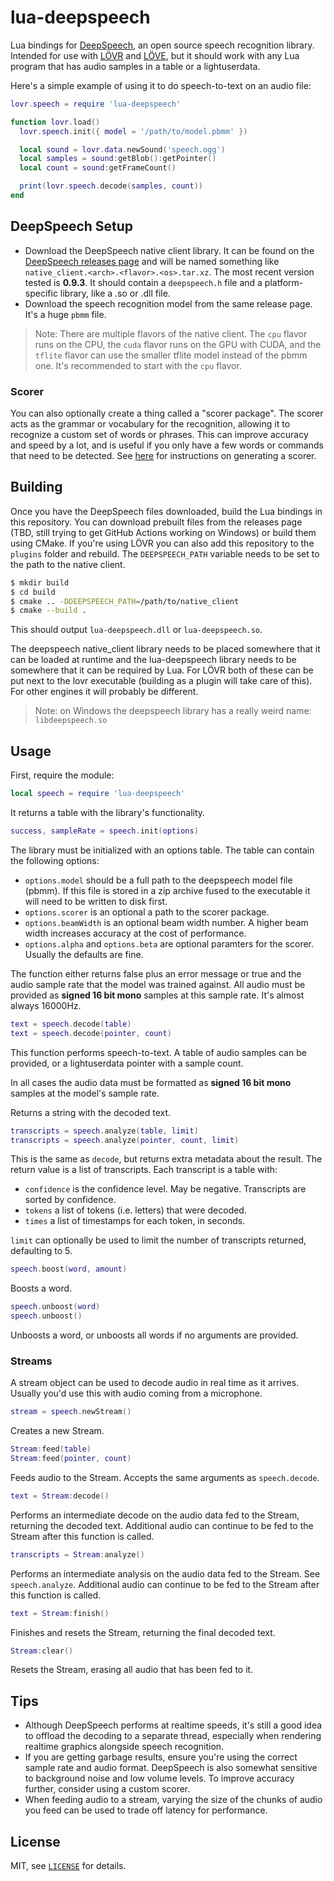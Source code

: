 lua-deepspeech
===

Lua bindings for [DeepSpeech](https://github.com/Mozilla/DeepSpeech), an open source speech
recognition library.  Intended for use with [LÖVR](https://lovr.org) and [LÖVE](https://love2d.org),
but it should work with any Lua program that has audio samples in a table or a lightuserdata.

Here's a simple example of using it to do speech-to-text on an audio file:

```lua
lovr.speech = require 'lua-deepspeech'

function lovr.load()
  lovr.speech.init({ model = '/path/to/model.pbmm' })

  local sound = lovr.data.newSound('speech.ogg')
  local samples = sound:getBlob():getPointer()
  local count = sound:getFrameCount()

  print(lovr.speech.decode(samples, count))
end
```

DeepSpeech Setup
---

- Download the DeepSpeech native client library.  It can be found on the [DeepSpeech releases page](https://github.com/Mozilla/DeepSpeech/releases/latest)
  and will be named something like `native_client.<arch>.<flavor>.<os>.tar.xz`.  The most recent
  version tested is **0.9.3**.  It should contain a `deepspeech.h` file and a platform-specific
  library, like a .so or .dll file.
- Download the speech recognition model from the same release page.  It's a huge `pbmm` file.

> Note: There are multiple flavors of the native client.  The `cpu` flavor runs on the CPU, the
`cuda` flavor runs on the GPU with CUDA, and the `tflite` flavor can use the smaller tflite model
instead of the pbmm one.  It's recommended to start with the `cpu` flavor.

### Scorer

You can also optionally create a thing called a "scorer package".  The scorer acts as the grammar
or vocabulary for the recognition, allowing it to recognize a custom set of words or phrases.  This
can improve accuracy and speed by a lot, and is useful if you only have a few words or commands that
need to be detected.  See [here](https://deepspeech.readthedocs.io/en/v0.9.3/Scorer.html) for
instructions on generating a scorer.

Building
---

Once you have the DeepSpeech files downloaded, build the Lua bindings in this repository.  You can
download prebuilt files from the releases page (TBD, still trying to get GitHub Actions working on
Windows) or build them using CMake.  If you're using LÖVR you can also add this repository to the
`plugins` folder and rebuild.  The `DEEPSPEECH_PATH` variable needs to be set to the path to the
native client.

```sh
$ mkdir build
$ cd build
$ cmake .. -DDEEPSPEECH_PATH=/path/to/native_client
$ cmake --build .
```

This should output `lua-deepspeech.dll` or `lua-deepspeech.so`.

The deepspeech native_client library needs to be placed somewhere that it can be loaded at runtime
and the lua-deepspeech library needs to be somewhere that it can be required by Lua.  For LÖVR both
of these can be put next to the lovr executable (building as a plugin will take care of this).
For other engines it will probably be different.

> Note: on Windows the deepspeech library has a really weird name: `libdeepspeech.so`

Usage
---

First, require the module:

```lua
local speech = require 'lua-deepspeech'
```

It returns a table with the library's functionality.

```lua
success, sampleRate = speech.init(options)
```

The library must be initialized with an options table.  The table can contain the following options:

- `options.model` should be a full path to the deepspeech model file (pbmm).  If this file is stored
  in a zip archive fused to the executable it will need to be written to disk first.
- `options.scorer` is an optional a path to the scorer package.
- `options.beamWidth` is an optional beam width number.  A higher beam width increases accuracy at
  the cost of performance.
- `options.alpha` and `options.beta` are optional paramters for the scorer.  Usually the defaults
  are fine.

The function either returns false plus an error message or true and the audio sample rate that the
model was trained against.  All audio must be provided as **signed 16 bit mono** samples at this
sample rate.  It's almost always 16000Hz.

```lua
text = speech.decode(table)
text = speech.decode(pointer, count)
```

This function performs speech-to-text.  A table of audio samples can be provided, or a lightuserdata
pointer with a sample count.

In all cases the audio data must be formatted as **signed 16 bit mono** samples at the model's
sample rate.

Returns a string with the decoded text.

```lua
transcripts = speech.analyze(table, limit)
transcripts = speech.analyze(pointer, count, limit)
```

This is the same as `decode`, but returns extra metadata about the result.  The return value is a
list of transcripts.  Each transcript is a table with:

- `confidence` is the confidence level.  May be negative.  Transcripts are sorted by confidence.
- `tokens` a list of tokens (i.e. letters) that were decoded.
- `times` a list of timestamps for each token, in seconds.

`limit` can optionally be used to limit the number of transcripts returned, defaulting to 5.

```lua
speech.boost(word, amount)
```

Boosts a word.

```lua
speech.unboost(word)
speech.unboost()
```

Unboosts a word, or unboosts all words if no arguments are provided.

### Streams

A stream object can be used to decode audio in real time as it arrives.  Usually you'd use this with
audio coming from a microphone.

```lua
stream = speech.newStream()
```

Creates a new Stream.

```lua
Stream:feed(table)
Stream:feed(pointer, count)
```

Feeds audio to the Stream.  Accepts the same arguments as `speech.decode`.

```lua
text = Stream:decode()
```

Performs an intermediate decode on the audio data fed to the Stream, returning the decoded text.
Additional audio can continue to be fed to the Stream after this function is called.

```lua
transcripts = Stream:analyze()
```

Performs an intermediate analysis on the audio data fed to the Stream.  See `speech.analyze`.
Additional audio can continue to be fed to the Stream after this function is called.

```lua
text = Stream:finish()
```

Finishes and resets the Stream, returning the final decoded text.

```lua
Stream:clear()
```

Resets the Stream, erasing all audio that has been fed to it.

Tips
---

- Although DeepSpeech performs at realtime speeds, it's still a good idea to offload the decoding
  to a separate thread, especially when rendering realtime graphics alongside speech recognition.
- If you are getting garbage results, ensure you're using the correct sample rate and audio format.
  DeepSpeech is also somewhat sensitive to background noise and low volume levels.  To improve
  accuracy further, consider using a custom scorer.
- When feeding audio to a stream, varying the size of the chunks of audio you feed can be used to
  trade off latency for performance.

License
---

MIT, see [`LICENSE`](LICENSE) for details.
